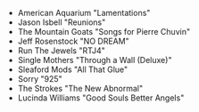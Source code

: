 * American Aquarium "Lamentations"
* Jason Isbell "Reunions"
* The Mountain Goats "Songs for Pierre Chuvin"
* Jeff Rosenstock "NO DREAM"
* Run The Jewels "RTJ4"
* Single Mothers "Through a Wall (Deluxe)"
* Sleaford Mods "All That Glue" 
* Sorry "925"
* The Strokes "The New Abnormal"
* Lucinda Williams "Good Souls Better Angels"
